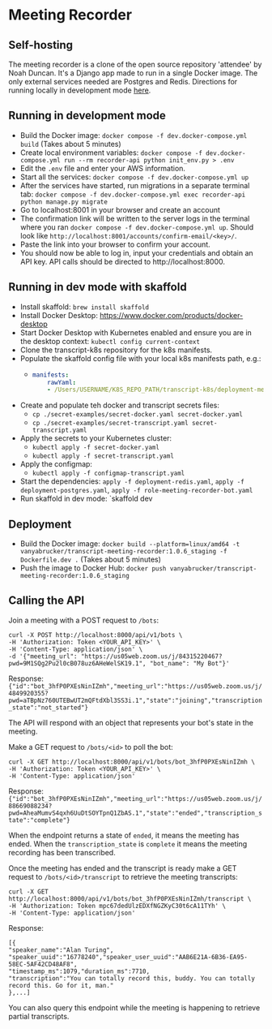 # Meeting Recorder
 
## Self-hosting

The meeting recorder is a clone of the open source repository 'attendee' by Noah Duncan. It's a Django app made to run in a single Docker image. The only external services needed are Postgres and Redis. Directions for running locally in development mode [here](#running-in-development-mode).

## Running in development mode

- Build the Docker image: `docker compose -f dev.docker-compose.yml build` (Takes about 5 minutes)
- Create local environment variables: `docker compose -f dev.docker-compose.yml run --rm recorder-api python init_env.py > .env`
- Edit the `.env` file and enter your AWS information.
- Start all the services: `docker compose -f dev.docker-compose.yml up`
- After the services have started, run migrations in a separate terminal tab: `docker compose -f dev.docker-compose.yml exec recorder-api python manage.py migrate`
- Go to localhost:8001 in your browser and create an account
- The confirmation link will be written to the server logs in the terminal where you ran `docker compose -f dev.docker-compose.yml up`. Should look like `http://localhost:8001/accounts/confirm-email/<key>/`.
- Paste the link into your browser to confirm your account.
- You should now be able to log in, input your credentials and obtain an API key. API calls should be directed to http://localhost:8000.

## Running in dev mode with skaffold

- Install skaffold: `brew install skaffold`
- Install Docker Desktop: https://www.docker.com/products/docker-desktop
- Start Docker Desktop with Kubernetes enabled and ensure you are in the desktop context: `kubectl config current-context`
- Clone the transcript-k8s repository for the k8s manifests.
- Populate the skaffold config file with your local k8s manifests path, e.g.:
  - ```yaml
    manifests:
        rawYaml:
        - /Users/USERNAME/K8S_REPO_PATH/transcript-k8s/deployment-meeting-recorder-api-dev.yaml)
    ```
- Create and populate teh docker and transcript secrets files:
  - `cp ./secret-examples/secret-docker.yaml secret-docker.yaml`
  - `cp ./secret-examples/secret-transcript.yaml secret-transcript.yaml`
- Apply the secrets to your Kubernetes cluster:
  - `kubectl apply -f secret-docker.yaml`
  - `kubectl apply -f secret-transcript.yaml`
- Apply the configmap:
  - `kubectl apply -f configmap-transcript.yaml`
- Start the dependencies: `apply -f deployment-redis.yaml`, `apply -f deployment-postgres.yaml`, `apply -f role-meeting-recorder-bot.yaml`
- Run skaffold in dev mode: `skaffold dev

## Deployment

- Build the Docker image: `docker build --platform=linux/amd64 -t vanyabrucker/transcript-meeting-recorder:1.0.6_staging -f Dockerfile.dev .` (Takes about 5 minutes)
- Push the image to Docker Hub: `docker push vanyabrucker/transcript-meeting-recorder:1.0.6_staging`


## Calling the API

Join a meeting with a POST request to `/bots`:
```
curl -X POST http://localhost:8000/api/v1/bots \
-H 'Authorization: Token <YOUR_API_KEY>' \
-H 'Content-Type: application/json' \
-d '{"meeting_url": "https://us05web.zoom.us/j/84315220467?pwd=9M1SQg2Pu2l0cB078uz6AHeWelSK19.1", "bot_name": "My Bot"}'
```
Response:
```{"id":"bot_3hfP0PXEsNinIZmh","meeting_url":"https://us05web.zoom.us/j/4849920355?pwd=aTBpNz760UTEBwUT2mQFtdXbl3SS3i.1","state":"joining","transcription_state":"not_started"}```

The API will respond with an object that represents your bot's state in the meeting. 



Make a GET request to `/bots/<id>` to poll the bot:
```
curl -X GET http://localhost:8000/api/v1/bots/bot_3hfP0PXEsNinIZmh \
-H 'Authorization: Token <YOUR_API_KEY>' \
-H 'Content-Type: application/json'
```
Response: 
```{"id":"bot_3hfP0PXEsNinIZmh","meeting_url":"https://us05web.zoom.us/j/88669088234?pwd=AheaMumvS4qxh6UuDtSOYTpnQ1ZbAS.1","state":"ended","transcription_state":"complete"}```

When the endpoint returns a state of `ended`, it means the meeting has ended. When the `transcription_state` is `complete` it means the meeting recording has been transcribed.


Once the meeting has ended and the transcript is ready make a GET request to `/bots/<id>/transcript` to retrieve the meeting transcripts:
```
curl -X GET http://localhost:8000/api/v1/bots/bot_3hfP0PXEsNinIZmh/transcript \
-H 'Authorization: Token mpc67dedUlzEDXfNGZKyC30t6cA11TYh' \
-H 'Content-Type: application/json'
```
Response:
```
[{
"speaker_name":"Alan Turing",
"speaker_uuid":"16778240","speaker_user_uuid":"AAB6E21A-6B36-EA95-58EC-5AF42CD48AF8",
"timestamp_ms":1079,"duration_ms":7710,
"transcription":"You can totally record this, buddy. You can totally record this. Go for it, man."
},...]
```
You can also query this endpoint while the meeting is happening to retrieve partial transcripts.
